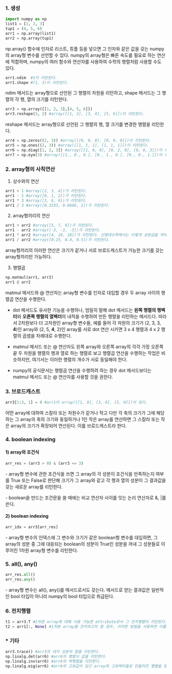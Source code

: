 ### 1. 생성

```python
import numpy as np
list1 = [1, 2, 3]
tup1 = (4, 5, 6)
arr1 = np.array(list1)
arr2 = np.array(tup1)
```

np.array() 함수에 인자로 리스트, 튜플 등을 넣으면 그 인자와 같은 값을 갖는 numpy의 array형 변수를 선언할 수 있다. numpy의 array형은 빠른 속도를 필요로 하는 연산에 적합하며, numpy의 여러 함수와 연산자를 사용하여 수학의 행렬처럼 사용할 수도 있다.

```python
arr1.ndim  #1이 리턴된다.
arr1.shape #(1, 3)이 리턴된다.
```

ndim 메서드는 array형으로 선언된 그 행렬의 차원을 리턴하고, shape 메서드는 그 행렬의 각 행, 열의 크기를 리턴한다.

```python
arr3 = np.array([[1, 2, 3],[4, 5, 6]])
arr3.reshape(3, 2) #array([[1, 2], [3, 4], [5, 6]])이 리턴된다.
```
reshape 메서드는 array형으로 선언된 그 행렬의 행, 열 크기를 변경한 행렬을 리턴한다.

```python
arr4 = np.zeros((2, 3)) #array([[0, 0, 0], [0, 0, 0]])이 리턴된다.
arr5 = np.ones((2, 3)) #array([[1, 1, 1], [1, 1, 1]])이 리턴된다.
arr6 = np.diag([1, 2, 3]) #array([[1, 0, 0], [0, 2, 0], [0, 0, 3]])이 리턴된다.
arr7 = np.eye(3) #array([[1., 0., 0.], [0., 1., 0.], [0., 0., 1.]])이 리턴된다. 각 성분을 정수형으로 하고 싶다면 인자로 dtype=int를 추가로 넣어야 한다.
```

### 2. array형의 사칙연산

1) 상수와의 연산
```python
arr1 + 1 #array([2, 3, 4])가 리턴된다.
arr1 - 1 #array([0, 1, 2])가 리턴된다.
arr1 * 3 #array([3, 6, 9])가 리턴된다.
arr1 / 3 #array([0.3333, 0.6666, 1])가 리턴된다.
```


2) array형끼리의 연산

```python
arr1 + arr2 #array([5, 7, 9])가 리턴된다.
arr1 - arr2 #array([-3, -3, -3])가 리턴된다.
arr1 * arr2 #array([4, 10, 18])가 리턴된다. 선형대수학에서는 이렇게 성분곱을 하여 행렬을 얻는 연산을 Hadamard product라 한다. 
arr1 / arr2 #array([0.25, 0.4, 0.5])가 리턴된다.
```

array형끼리의 이러한 연산은 크기가 같거나 서로 브로드캐스트가 가능한 크기를 갖는 array형끼리만 가능하다.


3) 행렬곱

```python
np.matmul(arr1, arr2)
arr1 @ arr2
```


matmul 메서드와 @ 연산자는 array형 변수를 인자로 대입할 경우 두 array 사이의 행렬곱 연산을 수행한다.

- dot 메서드도 유사한 기능을 수행하나, 엄밀히 말해 dot 메서드는 **왼쪽 행렬의 행벡터**와 **오른쪽 행렬의 열벡터**의 내적을 수행하여 만든 행렬을 리턴하는 메서드다. 따라서 2차원보다 더 고차원인 array형 변수들, 예를 들어 각 차원의 크기가 (2, 3, 3, **4**)인 array와 (2, 5, **4**, 2)인 array를 서로 dot 연산 시키면 3 x 4 행렬과 4 x 2 행렬의 곱셈을 차례대로 수행한다.

- matmul 메서드 또는 @ 연산자도 왼쪽 array와 오른쪽 array의 각각 가장 오른쪽 끝 두 차원을 행렬의 행과 열로 하는 행렬로 보고 행렬곱 연산을 수행하는 작업은 비슷하지만, 여기서는 이러한 행렬의 개수가 서로 동일해야 한다. 

- numpy의 공식문서는 행렬곱 연산을 수행하려 하는 경우 dot 메서드보다는 matmul 메서드 또는 @ 연산자를 사용할 것을 권한다.


### 3. 브로드캐스트

```python
arr3[1:3, 1] = 0 #arr1이 array([[1, 0], [3, 0], [5, 0]])이 된다. 
```

어떤 array에 대하여 스칼라 또는 차원수가 같거나 작고 다만 각 축의 크기가 그에 해당하는 그 array의 축의 크기와 동일하거나 1인 작은 array를 연산하면 그 스칼라 또는 작은 array의 크기가 확장되어 연산된다. 이를 브로드캐스트라 한다.


### 4. boolean indexing


#### 1) array와 조건식

```python
arr_res = (arr3 > 0) & (arr3 <= 3) 
```

\- array형 변수에 관한 조건식을 쓰면 그 array의 각 성분이 조건식을 만족하는지 여부를 True 또는 False로 판단해 크기가 그 array와 같고 각 행과 열의 성분이 그 결과값을 갖는 새로운 array를 리턴한다. 

\- boolean을 만드는 조건문을 쓸 때에는 비교 연산자 사이를 잇는 논리 연산자로 &, |를 쓴다.

#### 2) boolean indexing

```python
arr_idx = arr3[arr_res] 
```

\- array형 변수의 인덱스에 그 변수와 크기가 같은 boolean형 변수를 대입하면, 그 array의 성분 중 그에 대응되는 boolean의 성분이 True인 성분을 꺼내 그 성분들로 이루어진 1차원 array형 변수를 리턴한다.


### 5. all(), any()

```python
arr_res.all()
arr_res.any()
```

\- array형 변수는 all(), any()를 메서드로서도 갖는다. 메서드로 얻는 결과값은 일반적인 bool 타입이 아니라 numpy의 bool 타입으로 취급된다.


### 6. 전치행렬

```python
t1 = arr3.T #2차원 array에 대해 사용 가능한 attribute로서 그 전치행렬이 리턴된다. 1차원 array의 경우에는 자기 자신이 리턴된다.
t2 = arr1[:, None] #1차원 array를 전치하고자 할 경우, 이러한 방법을 사용하면 이를 전치한 전치행렬이 리턴된다. 2차원 array에 대해서는 이러한 방법을 사용하면 자기 자신이 리턴된다.
```


### * 기타

```python
arr3.trace() #arr3의 대각 성분의 합을 리턴한다.
np.linalg.det(arr6) #arr6의 행렬식 값을 리턴한다.
np.linalg.inv(arr6) #arr6의 역행렬을 리턴한다.
np.linalg.eig(arr6) #arr6의 고유값이 담긴 array와 고유벡터들로 만들어진 행렬을 한 튜플에 담아 리턴한다.
```

